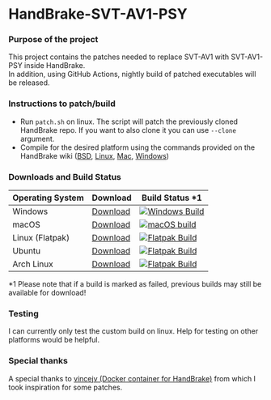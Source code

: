 # HandBrake-SVT-AV1-PSY
### Purpose of the project
This project contains the patches needed to replace SVT-AV1 with SVT-AV1-PSY inside HandBrake.\
In addition, using GitHub Actions, nightly build of patched executables will be released.
### Instructions to patch/build
* Run ```patch.sh``` on linux. The script will patch the previously cloned HandBrake repo. If you want to also clone it you can use ```--clone``` argument.
* Compile for the desired platform using the commands provided on the HandBrake wiki ([BSD](https://handbrake.fr/docs/en/latest/developer/build-bsd.html), [Linux](https://handbrake.fr/docs/en/latest/developer/build-linux.html), [Mac](https://handbrake.fr/docs/en/latest/developer/build-mac.html), [Windows](https://handbrake.fr/docs/en/latest/developer/build-windows.html))
### Downloads and Build Status
| Operating System  | Download        | Build Status *1 |
| ----------------- | --------------- | ------------- |
| Windows           | [Download](https://github.com/Uranite/HandBrake-SVT-AV1-PSY/releases/tag/win) | [![Windows Build](https://github.com/Uranite/HandBrake-SVT-AV1-PSY/actions/workflows/nightly-win.yml/badge.svg)](https://github.com/Uranite/HandBrake-SVT-AV1-PSY/actions/workflows/nightly-win.yml)  |
| macOS             | [Download](https://github.com/Uranite/HandBrake-SVT-AV1-PSY/releases/tag/mac) | [![macOS build](https://github.com/Uranite/HandBrake-SVT-AV1-PSY/actions/workflows/nightly-mac.yml/badge.svg)](https://github.com/Uranite/HandBrake-SVT-AV1-PSY/actions/workflows/nightly-mac.yml)  |
| Linux (Flatpak)   | [Download](https://github.com/Uranite/HandBrake-SVT-AV1-PSY/releases/tag/flatpak) | [![Flatpak Build](https://github.com/Uranite/HandBrake-SVT-AV1-PSY/actions/workflows/nightly-flatpak.yml/badge.svg)](https://github.com/Uranite/HandBrake-SVT-AV1-PSY/actions/workflows/nightly-flatpak.yml) |
| Ubuntu            | [Download](https://github.com/Uranite/HandBrake-SVT-AV1-PSY/releases/tag/ubuntu) | [![Flatpak Build](https://github.com/Uranite/HandBrake-SVT-AV1-PSY/actions/workflows/nightly-ubuntu.yml/badge.svg)](https://github.com/Uranite/HandBrake-SVT-AV1-PSY/actions/workflows/nightly-ubuntu.yml) |
| Arch Linux        | [Download](https://github.com/Uranite/HandBrake-SVT-AV1-PSY/releases/tag/arch) | [![Flatpak Build](https://github.com/Uranite/HandBrake-SVT-AV1-PSY/actions/workflows/nightly-arch.yml/badge.svg)](https://github.com/Uranite/HandBrake-SVT-AV1-PSY/actions/workflows/nightly-arch.yml) |

*1 Please note that if a build is marked as failed, previous builds may still be available for download!
### Testing
I can currently only test the custom build on linux. Help for testing on other platforms would be helpful.
### Special thanks
A special thanks to [vincejv (Docker container for HandBrake)](https://github.com/vincejv/docker-handbrake) from which I took inspiration for some patches.

